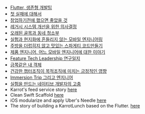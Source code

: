 - [Flutter, 생존형 개발팁](https://h2s1880.medium.com/flutter-%EC%83%9D%EC%A1%B4%ED%98%95-%EA%B0%9C%EB%B0%9C-%ED%8C%81-070073421aea)
- [첫 실패에 대해서](https://medium.com/@h2s1880/%EC%B2%AB-%EC%8B%A4%ED%8C%A8%EC%97%90-%EB%8C%80%ED%95%B4%EC%84%9C-f90830173cec)
- [창업하기전에 했으면 좋았을 것](https://medium.com/@h2s1880/%EC%B0%BD%EC%97%85%ED%95%98%EA%B8%B0%EC%A0%84%EC%97%90-%ED%96%88%EC%97%88%EC%9C%BC%EB%A9%B4-%EC%A2%8B%EC%95%98%EC%9D%84-%EA%B2%83-8bbc26ae7b12)
- [레거시 시스템 개선을 위한 의사결정](https://medium.com/@h2s1880/%EB%A0%88%EA%B1%B0%EC%8B%9C-%EC%8B%9C%EC%8A%A4%ED%85%9C-%EA%B0%9C%EC%84%A0%EC%9D%84-%EC%9C%84%ED%95%9C-%EA%B8%B0%EC%88%A0%EC%9D%98%EC%82%AC%EA%B2%B0%EC%A0%95-025d6b65e069)
- [오래된 골목과 동네 청소부](https://medium.com/@h2s1880/%EC%98%A4%EB%9E%98%EB%90%9C-%EA%B3%A8%EB%AA%A9%EA%B3%BC-%EB%8F%99%EB%84%A4-%EC%B2%AD%EC%86%8C%EB%B6%80-56b2f8b2520b)
- [실험과 현지화에 흔들리지 않는 모바일 엔지니어링](https://medium.com/p/3c648f2ac74)
- [주방을 더럽히지 않고 맛있는 스파게티 코드만들기](https://h2s1880.medium.com/%EC%A3%BC%EB%B0%A9%EC%9D%84-%EB%8D%94%EB%9F%BD%ED%9E%88%EC%A7%80-%EC%95%8A%EA%B3%A0-%EB%A7%9B%EC%9E%88%EB%8A%94-%EC%8A%A4%ED%8C%8C%EA%B2%8C%ED%8B%B0-%EC%BD%94%EB%93%9C%EB%A7%8C%EB%93%A4%EA%B8%B0-7dd443fb489f)
- [제품 엔지니어, 어느 모바일 엔지니어에 대한 이야기](https://medium.com/@h2s1880/%EC%96%B4%EB%8A%90-%EB%AA%A8%EB%B0%94%EC%9D%BC-%EC%97%94%EC%A7%80%EB%8B%88%EC%96%B4%EC%97%90-%EB%8C%80%ED%95%9C-%EC%9D%B4%EC%95%BC%EA%B8%B0-cedccb1459c)
- [Feature Tech Leadership 연구일지](https://h2s1880.medium.com/feature-tech-leadership-%EC%97%B0%EA%B5%AC%EC%9D%BC%EC%A7%80-d8c994d9e39b)
- [금쪽같은 내 객체](https://geektree0101.github.io/blog/2022-08-06-%EA%B8%88%EC%AA%BD%EA%B0%99%EC%9D%80-%EB%82%B4-%EA%B0%9D%EC%B2%B4/)
- [건강한 챕터조직이 목적조직에 미치는 긍정적인 영향](https://medium.com/@h2s1880/%EC%96%B4%EB%8A%90-%EC%A1%B0%EC%A7%81%EC%9D%B4%EB%93%A0-%EC%9D%B4%EC%AA%BD%EA%B3%BC-%EC%A0%80%EC%AA%BD%EC%9D%98-%EC%82%AC%EC%9D%B4%EB%A5%BC-%EC%A2%8B%EA%B2%8C-%ED%95%98%EB%8A%94-%EC%82%AC%EB%9E%8C%EC%9D%B4-%EC%9E%88%EB%8B%A4%EB%A9%B4-%EA%B7%B8-%EC%A1%B0%EC%A7%81%EC%9D%80-%EB%A7%9D%ED%95%98%EC%A7%80-%EC%95%8A%EC%95%84-%EA%B1%B4%EA%B0%95%ED%95%9C-%EC%B1%95%ED%84%B0%EC%A1%B0%EC%A7%81%EC%9D%B4-%EB%AA%A9%EC%A0%81%EC%A1%B0%EC%A7%81%EC%97%90-%EB%AF%B8%EC%B9%98%EB%8A%94-%EA%B8%8D%EC%A0%95%EC%A0%81%EC%9D%B8-%EC%98%81%ED%96%A5-1a6d37d3806a)
- [Immersion Trip 그리고 엔지니어](https://medium.com/daangn/engineers-immersion-business-trip-3f771ab4c2b5)
- [실험을 만드는 네이티브 개발자의 고충](https://geektree0101.github.io/blog/experiment_or_feature/)
- Karrot's feed service story [here](https://medium.com/daangn/%EB%84%A4%EC%9D%B4%ED%8B%B0%EB%B8%8C-%EA%B0%9C%EB%B0%9C%EC%9E%90%EC%99%80-%ED%95%A8%EA%BB%98%ED%95%98%EB%8A%94-%ED%94%BC%EB%93%9C-%EC%84%9C%EB%B9%84%EC%8A%A4-%EC%84%A4%EA%B3%84%ED%95%98%EA%B8%B0-6c5a5aa2b11f)
- Clean Swift Scaffold [here](https://medium.com/daangn/clean-swift-scaffold-3e4b5cec475)
- iOS modularize and apply Uber's Needle [here](https://medium.com/daangn/%EB%AA%A8%EB%93%88%ED%99%94%ED%95%98%EA%B3%A0-needle-%EC%A0%81%EC%9A%A9%ED%95%B4%EB%B3%B4%EA%B8%B0-bd5e9f3c450b)
- The story of building a KarrotLunch based on the Flutter. [here](https://h2s1880.medium.com/%EB%8B%B9%EA%B7%BC%EB%9F%B0%EC%B9%98%EB%A5%BC-%EB%A7%8C%EB%93%A4%EC%96%B4%EB%B4%A4%EC%96%B4%EC%9A%94-18c368552da6)
